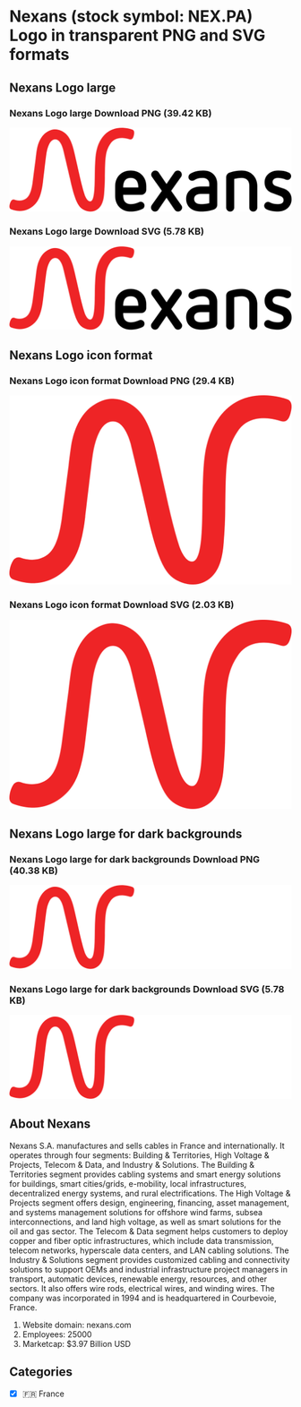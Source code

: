 # Nexans (stock symbol: NEX.PA) Logo in transparent PNG and SVG formats

## Nexans Logo large

### Nexans Logo large Download PNG (39.42 KB)

![Nexans Logo large Download PNG (39.42 KB)](/img/orig/NEX.PA_BIG-a8c03607.png)

### Nexans Logo large Download SVG (5.78 KB)

![Nexans Logo large Download SVG (5.78 KB)](/img/orig/NEX.PA_BIG-d2a43b8d.svg)

## Nexans Logo icon format

### Nexans Logo icon format Download PNG (29.4 KB)

![Nexans Logo icon format Download PNG (29.4 KB)](/img/orig/NEX.PA-ec6c31b8.png)

### Nexans Logo icon format Download SVG (2.03 KB)

![Nexans Logo icon format Download SVG (2.03 KB)](/img/orig/NEX.PA-84f0dd7c.svg)

## Nexans Logo large for dark backgrounds

### Nexans Logo large for dark backgrounds Download PNG (40.38 KB)

![Nexans Logo large for dark backgrounds Download PNG (40.38 KB)](/img/orig/NEX.PA_BIG.D-85115102.png)

### Nexans Logo large for dark backgrounds Download SVG (5.78 KB)

![Nexans Logo large for dark backgrounds Download SVG (5.78 KB)](/img/orig/NEX.PA_BIG.D-c6599e74.svg)

## About Nexans

Nexans S.A. manufactures and sells cables in France and internationally. It operates through four segments: Building & Territories, High Voltage & Projects, Telecom & Data, and Industry & Solutions. The Building & Territories segment provides cabling systems and smart energy solutions for buildings, smart cities/grids, e-mobility, local infrastructures, decentralized energy systems, and rural electrifications. The High Voltage & Projects segment offers design, engineering, financing, asset management, and systems management solutions for offshore wind farms, subsea interconnections, and land high voltage, as well as smart solutions for the oil and gas sector. The Telecom & Data segment helps customers to deploy copper and fiber optic infrastructures, which include data transmission, telecom networks, hyperscale data centers, and LAN cabling solutions. The Industry & Solutions segment provides customized cabling and connectivity solutions to support OEMs and industrial infrastructure project managers in transport, automatic devices, renewable energy, resources, and other sectors. It also offers wire rods, electrical wires, and winding wires. The company was incorporated in 1994 and is headquartered in Courbevoie, France.

1. Website domain: nexans.com
2. Employees: 25000
3. Marketcap: $3.97 Billion USD


## Categories
- [x] 🇫🇷 France
